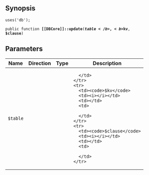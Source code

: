 ## Synopsis

<code>uses('db');</code>

<code>public function <b>[[DBCore]]::update</b>(<b>$table</b>, <b>$kv</b>, <b>$clause</b>)</code>

## Parameters

<table>
  <thead>
    <tr>
      <th>Name</th>
      <th>Direction</th>
      <th>Type</th>
      <th>Description</th>
    </tr>
  </thead>
  <tbody>
    <tr>
      <td><code>$table</code>
      <td><i></i></td>
      <td></td>
      <td>

      </td>
    </tr>
    <tr>
      <td><code>$kv</code>
      <td><i></i></td>
      <td></td>
      <td>

      </td>
    </tr>
    <tr>
      <td><code>$clause</code>
      <td><i></i></td>
      <td></td>
      <td>

      </td>
    </tr>
  </tbody>
</table>

